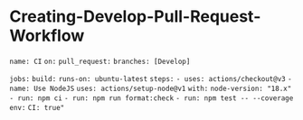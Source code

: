 # Creating-Develop-Pull-Request-Workflow

`name: CI`
`on:`
  `pull_request:`
    `branches: [Develop]`

`jobs:`
  `build:`
    `runs-on: ubuntu-latest`
    `steps:`
      `- uses: actions/checkout@v3`
      `- name: Use NodeJS`
        `uses: actions/setup-node@v1`
        `with:`
          `node-version: "18.x"`
      `- run: npm ci`
      `- run: npm run format:check`
      `- run: npm test -- --coverage`
        `env:`
          `CI: true"`
            
